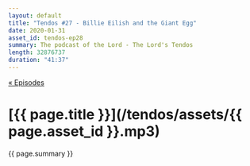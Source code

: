 ```yaml
---
layout: default
title: "Tendos #27 - Billie Eilish and the Giant Egg"
date: 2020-01-31
asset_id: tendos-ep28
summary: The podcast of the Lord - The Lord's Tendos
length: 32876737
duration: "41:37"
---
```

[« Episodes](/tendos/episodes)

# [{{ page.title }}](/tendos/assets/{{ page.asset_id }}.mp3)
{{ page.summary }}
